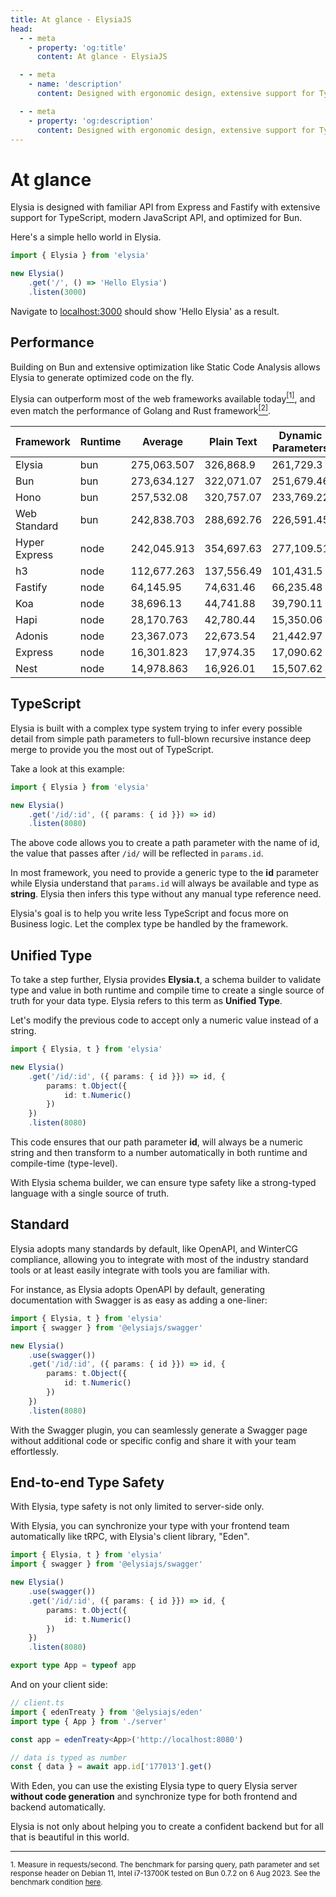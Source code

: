 ```yaml
---
title: At glance - ElysiaJS
head:
  - - meta
    - property: 'og:title'
      content: At glance - ElysiaJS

  - - meta
    - name: 'description'
      content: Designed with ergonomic design, extensive support for TypeScript, modern JavaScript API, optimized for Bun. Offers a unique experience unified type, and end-to-end type safety while maintaining excellent performance.

  - - meta
    - property: 'og:description'
      content: Designed with ergonomic design, extensive support for TypeScript, modern JavaScript API, optimized for Bun. Offers a unique experience unified type, and end-to-end type safety while maintaining excellent performance.
---
```


# At glance
Elysia is designed with familiar API from Express and Fastify with extensive support for TypeScript, modern JavaScript API, and optimized for Bun.

Here's a simple hello world in Elysia.
```typescript
import { Elysia } from 'elysia'

new Elysia()
	.get('/', () => 'Hello Elysia')
	.listen(3000)
```

Navigate to [localhost:3000](http://localhost:3000/) should show 'Hello Elysia' as a result.

## Performance
Building on Bun and extensive optimization like Static Code Analysis allows Elysia to generate optimized code on the fly.

Elysia can outperform most of the web frameworks available today<a href="#ref-1"><sup>[1]</sup></a>, and even match the performance of Golang and Rust framework<a href="#ref-2"><sup>[2]</sup></a>.

| Framework         | Runtime  | Average     | Plain Text | Dynamic Parameters | JSON Body  |
| ----------------- | -------- | ----------- | ---------- | ------------------ | ---------- |
| Elysia            | bun      | 275,063.507 | 326,868.9  | 261,729.3          | 236,592.32 |
| Bun               | bun      | 273,634.127 | 322,071.07 | 251,679.46         | 247,151.85 |
| Hono              | bun      | 257,532.08  | 320,757.07 | 233,769.22         | 218,069.95 |
| Web Standard      | bun      | 242,838.703 | 288,692.76 | 226,591.45         | 213,231.9  |
| Hyper Express     | node     | 242,045.913 | 354,697.63 | 277,109.51         | 94,330.6   |
| h3                | node     | 112,677.263 | 137,556.49 | 101,431.5          | 99,043.8   |
| Fastify           | node     | 64,145.95   | 74,631.46  | 66,235.48          | 51,570.91  |
| Koa               | node     | 38,696.13   | 44,741.88  | 39,790.11          | 31,556.4   |
| Hapi              | node     | 28,170.763  | 42,780.44  | 15,350.06          | 26,381.79  |
| Adonis            | node     | 23,367.073  | 22,673.54  | 21,442.97          | 25,984.71  |
| Express           | node     | 16,301.823  | 17,974.35  | 17,090.62          | 13,840.5   |
| Nest              | node     | 14,978.863  | 16,926.01  | 15,507.62          | 12,502.96  |

## TypeScript
Elysia is built with a complex type system trying to infer every possible detail from simple path parameters to full-blown recursive instance deep merge to provide you the most out of TypeScript.

Take a look at this example:
```typescript
import { Elysia } from 'elysia'

new Elysia()
    .get('/id/:id', ({ params: { id }}) => id)
    .listen(8080)
```

The above code allows you to create a path parameter with the name of id, the value that passes after `/id/` will be reflected in `params.id`.

In most framework, you need to provide a generic type to the **id** parameter while Elysia understand that `params.id` will always be available and type as **string**. Elysia then infers this type without any manual type reference need.

Elysia's goal is to help you write less TypeScript and focus more on Business logic. Let the complex type be handled by the framework.

## Unified Type
To take a step further, Elysia provides **Elysia.t**, a schema builder to validate type and value in both runtime and compile time to create a single source of truth for your data type. Elysia refers to this term as **Unified Type**.

Let's modify the previous code to accept only a numeric value instead of a string.
```typescript
import { Elysia, t } from 'elysia'

new Elysia()
    .get('/id/:id', ({ params: { id }}) => id, {
        params: t.Object({
            id: t.Numeric()
        })
    })
    .listen(8080)
```

This code ensures that our path parameter **id**, will always be a numeric string and then transform to a number automatically in both runtime and compile-time (type-level).

With Elysia schema builder, we can ensure type safety like a strong-typed language with a single source of truth.

## Standard
Elysia adopts many standards by default, like OpenAPI, and WinterCG compliance, allowing you to integrate with most of the industry standard tools or at least easily integrate with tools you are familiar with.

For instance, as Elysia adopts OpenAPI by default, generating documentation with Swagger is as easy as adding a one-liner:

```typescript
import { Elysia, t } from 'elysia'
import { swagger } from '@elysiajs/swagger'

new Elysia()
    .use(swagger())
    .get('/id/:id', ({ params: { id }}) => id, {
        params: t.Object({
            id: t.Numeric()
        })
    })
    .listen(8080)
```

With the Swagger plugin, you can seamlessly generate a Swagger page without additional code or specific config and share it with your team effortlessly.

## End-to-end Type Safety
With Elysia, type safety is not only limited to server-side only.

With Elysia, you can synchronize your type with your frontend team automatically like tRPC, with Elysia's client library, "Eden".

```typescript
import { Elysia, t } from 'elysia'
import { swagger } from '@elysiajs/swagger'

new Elysia()
    .use(swagger())
    .get('/id/:id', ({ params: { id }}) => id, {
        params: t.Object({
            id: t.Numeric()
        })
    })
    .listen(8080)

export type App = typeof app
```

And on your client side:
```typescript
// client.ts
import { edenTreaty } from '@elysiajs/eden'
import type { App } from './server'

const app = edenTreaty<App>('http://localhost:8080')

// data is typed as number
const { data } = await app.id['177013'].get()
```

With Eden, you can use the existing Elysia type to query Elysia server **without code generation** and synchronize type for both frontend and backend automatically.

Elysia is not only about helping you to create a confident backend but for all that is beautiful in this world.

---
<small id="ref-1">1. Measure in requests/second. The benchmark for parsing query, path parameter and set response header on Debian 11, Intel i7-13700K tested on Bun 0.7.2 on 6 Aug 2023. See the benchmark condition [here](https://github.com/SaltyAom/bun-http-framework-benchmark/tree/c7e26fe3f1bfee7ffbd721dbade10ad72a0a14ab#results).</small>

<!-- Uncomment when the web framework benchmark fix the result: <small id="ref-2">2. Based on [Web Framework Benchmark rounds 2023/10/03](https://web-frameworks-benchmark.netlify.app/result?f=elysia&l=go,rust).</small> -->
